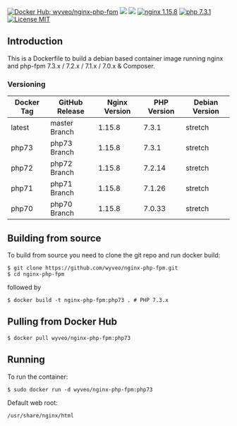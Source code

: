 [![Docker Hub; wyveo/nginx-php-fpm](https://img.shields.io/badge/docker%20hub-wyveo%2Fnginx--php--fpm-blue.svg?&logo=docker&style=for-the-badge)](https://hub.docker.com/r/wyveo/nginx-php-fpm/) [![](https://img.shields.io/microbadger/image-size/wyveo/nginx-php-fpm/php73.svg?&style=for-the-badge)](https://microbadger.com/images/wyveo/nginx-php-fpm) [![](https://img.shields.io/microbadger/layers/wyveo/nginx-php-fpm/php73.svg?&style=for-the-badge)](https://microbadger.com/images/wyveo/nginx-php-fpm) [![nginx 1.15.8](https://img.shields.io/badge/nginx-1.15.8-brightgreen.svg?&logo=nginx&logoColor=white&style=for-the-badge)](https://nginx.org/en/CHANGES) [![php 7.3.1](https://img.shields.io/badge/php--fpm-7.3.1-blue.svg?&logo=php&logoColor=white&style=for-the-badge)](https://secure.php.net/releases/7_3_1.php) [![License MIT](https://img.shields.io/badge/license-MIT-blue.svg?&style=for-the-badge)](https://github.com/wyveo/nginx-php-fpm/blob/master/LICENSE)
## Introduction
This is a Dockerfile to build a debian based container image running nginx and php-fpm 7.3.x / 7.2.x / 7.1.x / 7.0.x & Composer.

### Versioning
| Docker Tag | GitHub Release | Nginx Version | PHP Version | Debian Version |
|-----|-------|-----|--------|--------|
| latest | master Branch |1.15.8 | 7.3.1 | stretch |
| php73 | php73 Branch |1.15.8 | 7.3.1 | stretch |
| php72 | php72 Branch |1.15.8 | 7.2.14 | stretch |
| php71 | php71 Branch |1.15.8 | 7.1.26 | stretch |
| php70 | php70 Branch |1.15.8 | 7.0.33 | stretch |
## Building from source
To build from source you need to clone the git repo and run docker build:
```
$ git clone https://github.com/wyveo/nginx-php-fpm.git
$ cd nginx-php-fpm
```

followed by
```
$ docker build -t nginx-php-fpm:php73 . # PHP 7.3.x
```


## Pulling from Docker Hub
```
$ docker pull wyveo/nginx-php-fpm:php73
```

## Running
To run the container:
```
$ sudo docker run -d wyveo/nginx-php-fpm:php73
```

Default web root:
```
/usr/share/nginx/html
```
